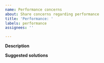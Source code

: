 ```yaml
---
name: Performance concerns
about: Share concerns regarding performance
title: 'Performance: '
labels: performance
assignees: ''

---
```


**Description**
<!-- briefly describe your concern -->

**Suggested solutions**
<!-- if you have any idea for resolving the performance 
concern, share it here. Leave it blank if you aren't sure -->
